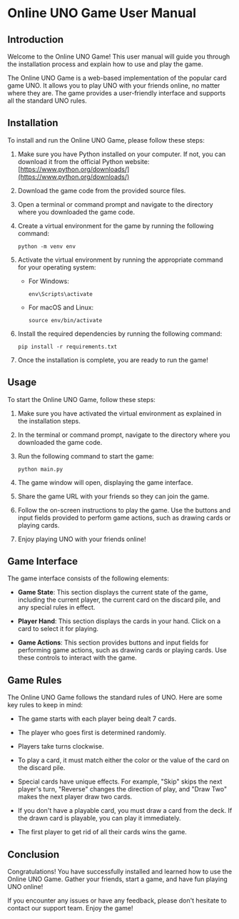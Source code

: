 # Online UNO Game User Manual

## Introduction

Welcome to the Online UNO Game! This user manual will guide you through the installation process and explain how to use and play the game.

The Online UNO Game is a web-based implementation of the popular card game UNO. It allows you to play UNO with your friends online, no matter where they are. The game provides a user-friendly interface and supports all the standard UNO rules.

## Installation

To install and run the Online UNO Game, please follow these steps:

1. Make sure you have Python installed on your computer. If not, you can download it from the official Python website: [https://www.python.org/downloads/](https://www.python.org/downloads/)

2. Download the game code from the provided source files.

3. Open a terminal or command prompt and navigate to the directory where you downloaded the game code.

4. Create a virtual environment for the game by running the following command:

   ```
   python -m venv env
   ```

5. Activate the virtual environment by running the appropriate command for your operating system:

   - For Windows:

     ```
     env\Scripts\activate
     ```

   - For macOS and Linux:

     ```
     source env/bin/activate
     ```

6. Install the required dependencies by running the following command:

   ```
   pip install -r requirements.txt
   ```

7. Once the installation is complete, you are ready to run the game!

## Usage

To start the Online UNO Game, follow these steps:

1. Make sure you have activated the virtual environment as explained in the installation steps.

2. In the terminal or command prompt, navigate to the directory where you downloaded the game code.

3. Run the following command to start the game:

   ```
   python main.py
   ```

4. The game window will open, displaying the game interface.

5. Share the game URL with your friends so they can join the game.

6. Follow the on-screen instructions to play the game. Use the buttons and input fields provided to perform game actions, such as drawing cards or playing cards.

7. Enjoy playing UNO with your friends online!

## Game Interface

The game interface consists of the following elements:

- **Game State**: This section displays the current state of the game, including the current player, the current card on the discard pile, and any special rules in effect.

- **Player Hand**: This section displays the cards in your hand. Click on a card to select it for playing.

- **Game Actions**: This section provides buttons and input fields for performing game actions, such as drawing cards or playing cards. Use these controls to interact with the game.

## Game Rules

The Online UNO Game follows the standard rules of UNO. Here are some key rules to keep in mind:

- The game starts with each player being dealt 7 cards.

- The player who goes first is determined randomly.

- Players take turns clockwise.

- To play a card, it must match either the color or the value of the card on the discard pile.

- Special cards have unique effects. For example, "Skip" skips the next player's turn, "Reverse" changes the direction of play, and "Draw Two" makes the next player draw two cards.

- If you don't have a playable card, you must draw a card from the deck. If the drawn card is playable, you can play it immediately.

- The first player to get rid of all their cards wins the game.

## Conclusion

Congratulations! You have successfully installed and learned how to use the Online UNO Game. Gather your friends, start a game, and have fun playing UNO online!

If you encounter any issues or have any feedback, please don't hesitate to contact our support team. Enjoy the game!